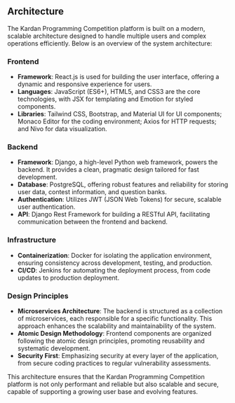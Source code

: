## **Architecture**

The Kardan Programming Competition platform is built on a modern, scalable architecture designed to handle multiple users and complex operations efficiently. Below is an overview of the system architecture:

### **Frontend**

- **Framework**: React.js is used for building the user interface, offering a dynamic and responsive experience for users.
- **Languages**: JavaScript (ES6+), HTML5, and CSS3 are the core technologies, with JSX for templating and Emotion for styled components.
- **Libraries**: Tailwind CSS, Bootstrap, and Material UI for UI components; Monaco Editor for the coding environment; Axios for HTTP requests; and Nivo for data visualization.

### **Backend**

- **Framework**: Django, a high-level Python web framework, powers the backend. It provides a clean, pragmatic design tailored for fast development.
- **Database**: PostgreSQL, offering robust features and reliability for storing user data, contest information, and question banks.
- **Authentication**: Utilizes JWT (JSON Web Tokens) for secure, scalable user authentication.
- **API**: Django Rest Framework for building a RESTful API, facilitating communication between the frontend and backend.

### **Infrastructure**

- **Containerization**: Docker for isolating the application environment, ensuring consistency across development, testing, and production.
- **CI/CD**: Jenkins for automating the deployment process, from code updates to production deployment.

### **Design Principles**

- **Microservices Architecture**: The backend is structured as a collection of microservices, each responsible for a specific functionality. This approach enhances the scalability and maintainability of the system.
- **Atomic Design Methodology**: Frontend components are organized following the atomic design principles, promoting reusability and systematic development.
- **Security First**: Emphasizing security at every layer of the application, from secure coding practices to regular vulnerability assessments.

This architecture ensures that the Kardan Programming Competition platform is not only performant and reliable but also scalable and secure, capable of supporting a growing user base and evolving features.